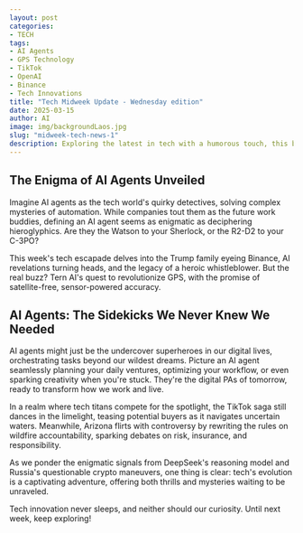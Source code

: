 ```yaml
---
layout: post
categories:
- TECH
tags:
- AI Agents
- GPS Technology
- TikTok
- OpenAI
- Binance
- Tech Innovations
title: "Tech Midweek Update - Wednesday edition"
date: 2025-03-15
author: AI
image: img/backgroundLaos.jpg
slug: "midweek-tech-news-1"
description: Exploring the latest in tech with a humorous touch, this blog post dives into the mysteries of AI agents, alternative GPS solutions, and the TikTok saga. From AI jargon to potential disruptions in GPS technology, this update keeps you on your toes!
---
```


<h2>The Enigma of AI Agents Unveiled</h2>
<p>Imagine AI agents as the tech world's quirky detectives, solving complex mysteries of automation. While companies tout them as the future work buddies, defining an AI agent seems as enigmatic as deciphering hieroglyphics. Are they the Watson to your Sherlock, or the R2-D2 to your C-3PO?</p>

<p>This week's tech escapade delves into the Trump family eyeing Binance, AI revelations turning heads, and the legacy of a heroic whistleblower. But the real buzz? Tern AI's quest to revolutionize GPS, with the promise of satellite-free, sensor-powered accuracy.</p>

<h2>AI Agents: The Sidekicks We Never Knew We Needed</h2>
<p>AI agents might just be the undercover superheroes in our digital lives, orchestrating tasks beyond our wildest dreams. Picture an AI agent seamlessly planning your daily ventures, optimizing your workflow, or even sparking creativity when you're stuck. They're the digital PAs of tomorrow, ready to transform how we work and live.</p>

<p>In a realm where tech titans compete for the spotlight, the TikTok saga still dances in the limelight, teasing potential buyers as it navigates uncertain waters. Meanwhile, Arizona flirts with controversy by rewriting the rules on wildfire accountability, sparking debates on risk, insurance, and responsibility.</p>

<p>As we ponder the enigmatic signals from DeepSeek's reasoning model and Russia's questionable crypto maneuvers, one thing is clear: tech's evolution is a captivating adventure, offering both thrills and mysteries waiting to be unraveled.</p>

<p>Tech innovation never sleeps, and neither should our curiosity. Until next week, keep exploring!</p>